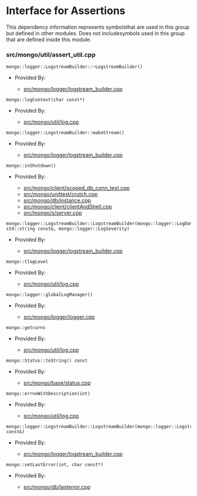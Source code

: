 
# Interface for Assertions
This dependency information represents symbolsthat are used in this group but defined in other modules.  Does not includesymbols used in this group that are defined inside this module.

### src/mongo/util/assert\_util.cpp

<div></div>

    mongo::logger::LogstreamBuilder::~LogstreamBuilder()

- Provided By:

    - [src/mongo/logger/logstream\_builder.cpp](../../../process\_management/logging\_system)

<div></div>

    mongo::logContext(char const*)

- Provided By:

    - [src/mongo/util/log.cpp](../../../process\_management/logging\_system)

<div></div>

    mongo::logger::LogstreamBuilder::makeStream()

- Provided By:

    - [src/mongo/logger/logstream\_builder.cpp](../../../process\_management/logging\_system)

<div></div>

    mongo::inShutdown()

- Provided By:

    - [src/mongo/client/scoped\_db\_conn\_test.cpp](../../../network/cpp\_client\_driver)
    - [src/mongo/unittest/crutch.cpp](../../../tests/unit\_tests)
    - [src/mongo/db/instance.cpp](../../../storage/storage\_layer\_structure)
    - [src/mongo/client/clientAndShell.cpp](../../../network/cpp\_client\_driver)
    - [src/mongo/s/server.cpp](../../../process\_management/mongos\_and\_mongod\_mains)

<div></div>

    mongo::logger::LogstreamBuilder::LogstreamBuilder(mongo::logger::LogDomain<mongo::logger::MessageEventEphemeral>*, std::string const&, mongo::logger::LogSeverity)

- Provided By:

    - [src/mongo/logger/logstream\_builder.cpp](../../../process\_management/logging\_system)

<div></div>

    mongo::tlogLevel

- Provided By:

    - [src/mongo/util/log.cpp](../../../process\_management/logging\_system)

<div></div>

    mongo::logger::globalLogManager()

- Provided By:

    - [src/mongo/logger/logger.cpp](../../../process\_management/logging\_system)

<div></div>

    mongo::getcurns

- Provided By:

    - [src/mongo/util/log.cpp](../../../process\_management/logging\_system)

<div></div>

    mongo::Status::toString() const

- Provided By:

    - [src/mongo/base/status.cpp](../../../utilities/base\_utilites)

<div></div>

    mongo::errnoWithDescription(int)

- Provided By:

    - [src/mongo/util/log.cpp](../../../process\_management/logging\_system)

<div></div>

    mongo::logger::LogstreamBuilder::LogstreamBuilder(mongo::logger::LogstreamBuilder const&)

- Provided By:

    - [src/mongo/logger/logstream\_builder.cpp](../../../process\_management/logging\_system)

<div></div>

    mongo::setLastError(int, char const*)

- Provided By:

    - [src/mongo/db/lasterror.cpp](../../../network/cpp\_client\_driver)
